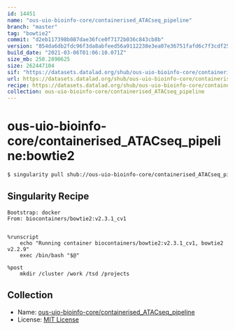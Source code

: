 ```yaml
---
id: 14451
name: "ous-uio-bioinfo-core/containerised_ATACseq_pipeline"
branch: "master"
tag: "bowtie2"
commit: "d2eb117398b087dae36fce0f7172b036c843cb8b"
version: "854da6db2fdc96f3da8abfeed56a9112238e3ea07e36751fafd6c7f3cdf256f1"
build_date: "2021-03-06T01:06:10.071Z"
size_mb: 250.2890625
size: 262447104
sif: "https://datasets.datalad.org/shub/ous-uio-bioinfo-core/containerised_ATACseq_pipeline/bowtie2/2021-03-06-d2eb1173-854da6db/854da6db2fdc96f3da8abfeed56a9112238e3ea07e36751fafd6c7f3cdf256f1.sif"
url: https://datasets.datalad.org/shub/ous-uio-bioinfo-core/containerised_ATACseq_pipeline/bowtie2/2021-03-06-d2eb1173-854da6db/
recipe: https://datasets.datalad.org/shub/ous-uio-bioinfo-core/containerised_ATACseq_pipeline/bowtie2/2021-03-06-d2eb1173-854da6db/Singularity
collection: ous-uio-bioinfo-core/containerised_ATACseq_pipeline
---
```


# ous-uio-bioinfo-core/containerised_ATACseq_pipeline:bowtie2

```bash
$ singularity pull shub://ous-uio-bioinfo-core/containerised_ATACseq_pipeline:bowtie2
```

## Singularity Recipe

```singularity
Bootstrap: docker
From: biocontainers/bowtie2:v2.3.1_cv1


%runscript
	echo "Running container biocontainers/bowtie2:v2.3.1_cv1, bowtie2 v2.2.9"
	exec /bin/bash "$@"

%post
	mkdir /cluster /work /tsd /projects
```

## Collection

 - Name: [ous-uio-bioinfo-core/containerised_ATACseq_pipeline](https://github.com/ous-uio-bioinfo-core/containerised_ATACseq_pipeline)
 - License: [MIT License](https://api.github.com/licenses/mit)

